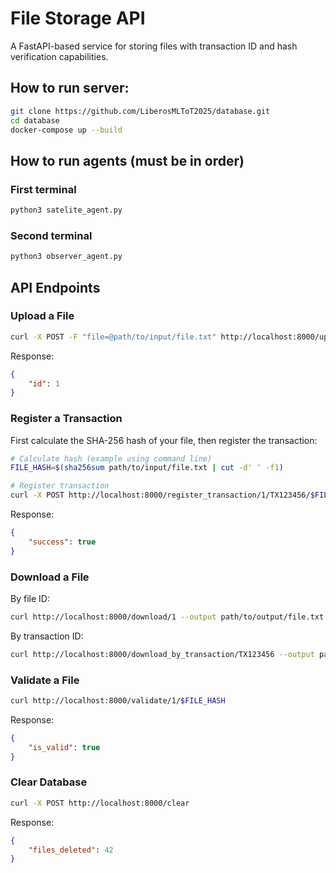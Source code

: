 # File Storage API

A FastAPI-based service for storing files with transaction ID and hash verification capabilities.

## How to run server:
```bash
git clone https://github.com/LiberosMLToT2025/database.git
cd database
docker-compose up --build
```
## How to run agents (must be in order)
### First terminal
```bash
python3 satelite_agent.py
```
### Second terminal
```bash
python3 observer_agent.py
```

## API Endpoints

### Upload a File
```bash
curl -X POST -F "file=@path/to/input/file.txt" http://localhost:8000/upload/
```
Response:
```json
{
    "id": 1
}
```

### Register a Transaction
First calculate the SHA-256 hash of your file, then register the transaction:
```bash
# Calculate hash (example using command line)
FILE_HASH=$(sha256sum path/to/input/file.txt | cut -d' ' -f1)

# Register transaction
curl -X POST http://localhost:8000/register_transaction/1/TX123456/$FILE_HASH
```
Response:
```json
{
    "success": true
}
```

### Download a File
By file ID:
```bash
curl http://localhost:8000/download/1 --output path/to/output/file.txt
```

By transaction ID:
```bash
curl http://localhost:8000/download_by_transaction/TX123456 --output path/to/output/file.txt
```

### Validate a File
```bash
curl http://localhost:8000/validate/1/$FILE_HASH
```
Response:
```json
{
    "is_valid": true
}
```

### Clear Database
```bash
curl -X POST http://localhost:8000/clear
```
Response:
```json
{
    "files_deleted": 42
}
```
